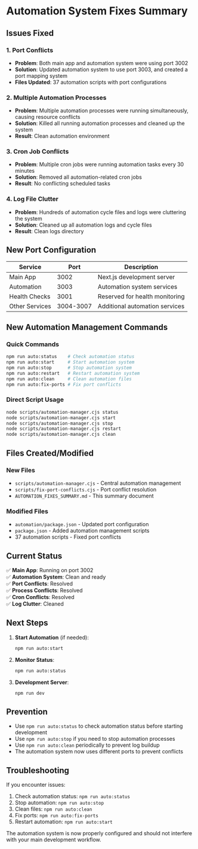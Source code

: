 # Automation System Fixes Summary

## Issues Fixed

### 1. Port Conflicts
- **Problem**: Both main app and automation system were using port 3002
- **Solution**: Updated automation system to use port 3003, and created a port mapping system
- **Files Updated**: 37 automation scripts with port configurations

### 2. Multiple Automation Processes
- **Problem**: Multiple automation processes were running simultaneously, causing resource conflicts
- **Solution**: Killed all running automation processes and cleaned up the system
- **Result**: Clean automation environment

### 3. Cron Job Conflicts
- **Problem**: Multiple cron jobs were running automation tasks every 30 minutes
- **Solution**: Removed all automation-related cron jobs
- **Result**: No conflicting scheduled tasks

### 4. Log File Clutter
- **Problem**: Hundreds of automation cycle files and logs were cluttering the system
- **Solution**: Cleaned up all automation logs and cycle files
- **Result**: Clean logs directory

## New Port Configuration

| Service | Port | Description |
|---------|------|-------------|
| Main App | 3002 | Next.js development server |
| Automation | 3003 | Automation system services |
| Health Checks | 3001 | Reserved for health monitoring |
| Other Services | 3004-3007 | Additional automation services |

## New Automation Management Commands

### Quick Commands
```bash
npm run auto:status    # Check automation status
npm run auto:start     # Start automation system
npm run auto:stop      # Stop automation system
npm run auto:restart   # Restart automation system
npm run auto:clean     # Clean automation files
npm run auto:fix-ports # Fix port conflicts
```

### Direct Script Usage
```bash
node scripts/automation-manager.cjs status
node scripts/automation-manager.cjs start
node scripts/automation-manager.cjs stop
node scripts/automation-manager.cjs restart
node scripts/automation-manager.cjs clean
```

## Files Created/Modified

### New Files
- `scripts/automation-manager.cjs` - Central automation management
- `scripts/fix-port-conflicts.cjs` - Port conflict resolution
- `AUTOMATION_FIXES_SUMMARY.md` - This summary document

### Modified Files
- `automation/package.json` - Updated port configuration
- `package.json` - Added automation management scripts
- 37 automation scripts - Fixed port conflicts

## Current Status

✅ **Main App**: Running on port 3002  
✅ **Automation System**: Clean and ready  
✅ **Port Conflicts**: Resolved  
✅ **Process Conflicts**: Resolved  
✅ **Cron Conflicts**: Resolved  
✅ **Log Clutter**: Cleaned  

## Next Steps

1. **Start Automation** (if needed):
   ```bash
   npm run auto:start
   ```

2. **Monitor Status**:
   ```bash
   npm run auto:status
   ```

3. **Development Server**:
   ```bash
   npm run dev
   ```

## Prevention

- Use `npm run auto:status` to check automation status before starting development
- Use `npm run auto:stop` if you need to stop automation processes
- Use `npm run auto:clean` periodically to prevent log buildup
- The automation system now uses different ports to prevent conflicts

## Troubleshooting

If you encounter issues:

1. Check automation status: `npm run auto:status`
2. Stop automation: `npm run auto:stop`
3. Clean files: `npm run auto:clean`
4. Fix ports: `npm run auto:fix-ports`
5. Restart automation: `npm run auto:start`

The automation system is now properly configured and should not interfere with your main development workflow. 